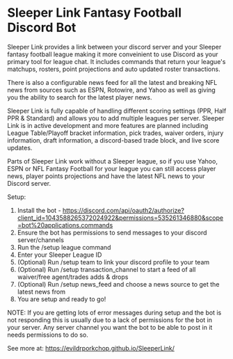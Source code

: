 <h1>Sleeper Link Fantasy Football Discord Bot</h1>

Sleeper Link provides a link between your discord server and your Sleeper fantasy football league making it more conveinient to use Discord as your primary tool for league chat. It includes commands that return your league's matchups, rosters, point projections and auto updated roster transactions.

There is also a configurable news feed for all the latest and breaking NFL news from sources such as ESPN, Rotowire, and Yahoo as well as giving you the ability to search for the latest player news.

Sleeper Link is fully capable of handling different scoring settings (PPR, Half PPR & Standard) and allows you to add multiple leagues per server. Sleeper Link is in active development and more features are planned including League Table/Playoff bracket information, pick trades, waiver orders, injury information, draft information, a discord-based trade block, and live score updates.

Parts of Sleeper Link work without a Sleeper league, so if you use Yahoo, ESPN or NFL Fantasy Football for your league you can still access player news, player points projections and have the latest NFL news to your Discord server.

Setup:

1) Install the bot - https://discord.com/api/oauth2/authorize?client_id=1043588265372024922&permissions=535261346880&scope=bot%20applications.commands
2) Ensure the bot has permissions to send messages to your discord server/channels
3) Run the /setup league command
4) Enter your Sleeper League ID
5) (Optional) Run /setup team to link your discord profile to your team
6) (Optional) Run /setup transaction_channel to start a feed of all waiver/free agent/trades adds & drops
7) (Optional) Run /setup news_feed and choose a news source to get the latest news from 
8) You are setup and ready to go!

NOTE: If you are getting lots of error messages during setup and the bot is not responding this is usually due to a lack of permissions for the bot in your server. Any server channel you want the bot to be able to post in it needs permissions to do so.

See more at: https://evildrporkchop.github.io/SleeperLink/